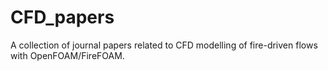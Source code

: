 # CFD_papers
A collection of journal papers related to CFD modelling of fire-driven flows  with OpenFOAM/FireFOAM.
